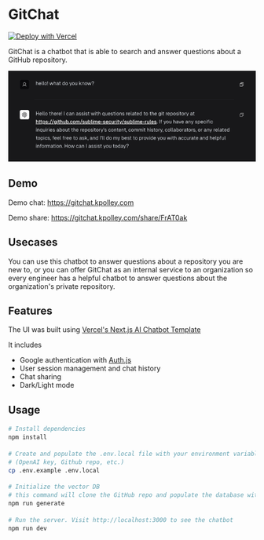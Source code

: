 # GitChat

[![Deploy with Vercel](https://vercel.com/button)](https://vercel.com/new/clone?repository-url=https%3A%2F%2Fgithub.com%2Fkpolley%2FGitChat&env=NEXT_PUBLIC_GITHUB_REPO,NEXT_PUBLIC_GIT_BRANCH_NAME,OPENAI_API_KEY,AUTH_SECRET,GOOGLE_CLIENT_ID,GOOGLE_CLIENT_SECRET,GITHUB_ACCESS_TOKEN&envDescription=Documentation%20on%20what%20each%20env%20var%20does%20and%20it's%20purpose&envLink=https%3A%2F%2Fgithub.com%2Fkpolley%2FGitChat%2Fblob%2Fmain%2F.env.example&project-name=gitchat&repository-name=gitchat&demo-title=GitChat%20Demo&demo-description=Demo%20GitChat%20instance%2C%20trained%20on%20the%20Git%20repo%20https%3A%2F%2Fgithub.com%2Fsublime-security%2Fsublime-rules&demo-url=https%3A%2F%2Fgitchat.kpolley.com)

GitChat is a chatbot that is able to search and answer questions about a GitHub repository.

![hello](public/hello.png)

## Demo

Demo chat: https://gitchat.kpolley.com

Demo share: https://gitchat.kpolley.com/share/FrAT0ak

## Usecases

You can use this chatbot to answer questions about a repository you are new to, or you can offer GitChat
as an internal service to an organization so every engineer has a helpful chatbot to answer questions about
the organization's private repository.

## Features

The UI was built using [Vercel's Next.js AI Chatbot Template](https://vercel.com/templates/next.js/nextjs-ai-chatbot)

It includes

- Google authentication with [Auth.js](https://next-auth.js.org/)
- User session management and chat history
- Chat sharing
- Dark/Light mode

## Usage

```bash
# Install dependencies
npm install

# Create and populate the .env.local file with your environment variables
# (OpenAI key, Github repo, etc.)
cp .env.example .env.local

# Initialize the vector DB
# this command will clone the GitHub repo and populate the database with the vector embeddings of the code
npm run generate

# Run the server. Visit http://localhost:3000 to see the chatbot
npm run dev
```
